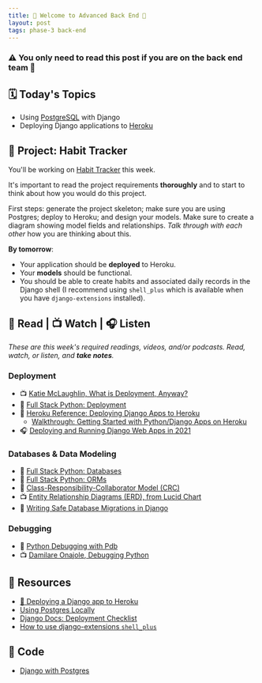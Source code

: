 ```yaml
---
title: 🐻 Welcome to Advanced Back End 🐻
layout: post
tags: phase-3 back-end
---
```


### ⚠️ You only need to read this post if you are on the back end team 🐻

## 🗓️ Today's Topics

- Using [PostgreSQL](https://www.postgresql.org/) with Django
- Deploying Django applications to [Heroku](https://www.heroku.com/)

## 🎯 Project: Habit Tracker

You'll be working on [Habit Tracker](https://classroom.github.com/a/rPt5opOx) this week.

It's important to read the project requirements **thoroughly** and to start to think about how you would do this project.

First steps: generate the project skeleton; make sure you are using Postgres; deploy to Heroku; and design your models. Make sure to create a diagram showing model fields and relationships. _Talk through with each other_ how you are thinking about this.

**By tomorrow**:

- Your application should be **deployed** to Heroku.
- Your **models** should be functional.
- You should be able to create habits and associated daily records in the Django shell (I recommend using `shell_plus` which is available when you have `django-extensions` installed).

## 📖 Read | 📺 Watch | 🎧 Listen

_These are this week's required readings, videos, and/or podcasts. Read, watch, or listen, and **take notes**._

### Deployment

- 📺 [Katie McLaughlin, What is Deployment, Anyway?](https://2021.djangocon.us/talks/what-is-deployment-anyway/)
- 📖 [Full Stack Python: Deployment](https://www.fullstackpython.com/deployment.html)
- 📖 [Heroku Reference: Deploying Django Apps to Heroku](https://devcenter.heroku.com/articles/deploying-python)
    - [Walkthrough: Getting Started with Python/Django Apps on Heroku](https://devcenter.heroku.com/articles/getting-started-with-python)
- 🎧 [Deploying and Running Django Web Apps in 2021](https://talkpython.fm/episodes/show/301/deploying-and-running-django-web-apps-in-2021)

### Databases & Data Modeling

- 📖 [Full Stack Python: Databases](https://www.fullstackpython.com/databases.html)
- 📖 [Full Stack Python: ORMs](https://www.fullstackpython.com/object-relational-mappers-orms.html)
- 📖 [Class-Responsibility-Collaborator Model (CRC)](http://agilemodeling.com/artifacts/crcModel.htm)
- 📺 [Entity Relationship Diagrams (ERD), from Lucid Chart](https://www.youtube.com/watch?v=QpdhBUYk7Kk)
- 📖 [Writing Safe Database Migrations in Django](https://markusholtermann.eu/2021/06/writing-safe-database-migrations-in-django/)

### Debugging

- 📖 [Python Debugging with Pdb](https://realpython.com/python-debugging-pdb/)
- 📺 [Damilare Onajole, Debugging Python](https://pyvideo.org/pycon-nigeria-2018/debugging-python-applications-for-profit.html)

## 🔖 Resources

- [🚀 Deploying a Django app to Heroku](https://momentumlearn.notion.site/Deploying-a-Django-App-to-Heroku-81488333c03445539bfc7eb3c1691ed0)
- [Using Postgres Locally](https://momentumlearn.notion.site/Using-Postgres-Locally-6d24cd1ea8854eabb875023d6696fba9)
- [Django Docs: Deployment Checklist](https://docs.djangoproject.com/en/4.0/howto/deployment/checklist/)
- [How to use django-extensions `shell_plus`](https://django-extensions.readthedocs.io/en/latest/shell_plus.html#shell-plus)

## 👾 Code

- [Django with Postgres](https://github.com/Momentum-Team-12/example-django-postgres-up-and-running)

